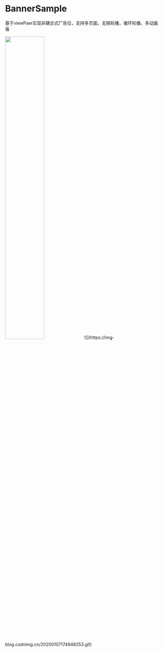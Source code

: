 # BannerSample
基于viewPaer实现非耦合式广告位，支持多页面，无限轮播，循环轮播，多动画等

<img src="https://img-blog.csdnimg.cn/20200107174948253.gif" width = 50% height = 50% />
![](https://img-blog.csdnimg.cn/20200107174948253.gif)
